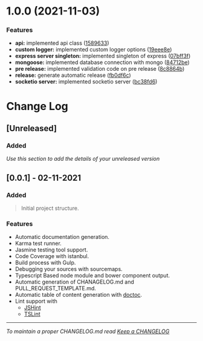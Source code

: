 # 1.0.0 (2021-11-03)


### Features

* **api:** implemented api class ([1589633](https://github.com/developerplace/nodejs-realtime-rest-api/commit/1589633c89260ab51b4b00eab7f1e33a81e517ce))
* **custom logger:** implemented custom logger options ([19eee8e](https://github.com/developerplace/nodejs-realtime-rest-api/commit/19eee8eb2599d49c40bf38bf1a3976285a1e7ae1))
* **express server singleton:** implemented singleton of express ([07bff3f](https://github.com/developerplace/nodejs-realtime-rest-api/commit/07bff3f90d063a1d30130fcc899e43c41021756a))
* **mongoose:** implemented database connection with mongo ([84712be](https://github.com/developerplace/nodejs-realtime-rest-api/commit/84712be365850b6e1ae2096fc8eccbaeea537d54))
* **pre release:** implemented validation code on pre release ([8c8864b](https://github.com/developerplace/nodejs-realtime-rest-api/commit/8c8864b912a97a3fcb0757a0f7d669d594155649))
* **release:** generate automatic release ([fb0df6c](https://github.com/developerplace/nodejs-realtime-rest-api/commit/fb0df6c7f316c30bc080b1f32ee76c2492d44c10))
* **socketio server:** implemented socketio server ([bc38fd6](https://github.com/developerplace/nodejs-realtime-rest-api/commit/bc38fd6f78b63b4ed5549c9b1199d790a7dbba44))

# Change Log

## [Unreleased]

### Added

_Use this section to add the details of your unreleased version_

## [0.0.1] - 02-11-2021

### Added

> Initial project structure.

### Features

- Automatic documentation generation.
- Karma test runner.
- Jasmine
  testing tool support.
- Code Coverage with istanbul.
- Build process with Gulp.
- Debugging your sources with sourcemaps.
- Typescript Based node module and bower component output.
- Automatic generation of CHANAGELOG.md and PULL_REQUEST_TEMPLATE.md.
- Automatic table of content generation with [doctoc](https://github.com/thlorenz/doctoc).
- Lint support with
  - [JSHint](http://jshint.com/)
  - [TSLint](https://www.npmjs.com/package/tslint)

---

_To maintain a proper CHANGELOG.md read [Keep a CHANGELOG](http://keepachangelog.com/)_
